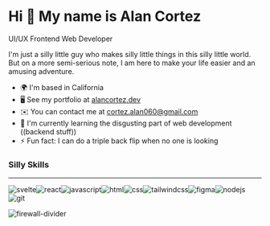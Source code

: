 Hi 👋 My name is Alan Cortez
============================

UI/UX Frontend Web Developer


I'm just a silly little guy who makes silly little things in this silly little world. But on a more semi-serious note, I am here to make your life easier and an amusing adventure.

*   🌍  I'm based in California
*   🖥️  See my portfolio at [alancortez.dev](http://alancortez.dev)
*   ✉️  You can contact me at [cortez.alan060@gmail.com](mailto:cortez.alan060@gmail.com)
*   🧠  I'm currently learning the disgusting part of web development ((backend stuff))
*   ⚡  Fun fact: I can do a triple back flip when no one is looking

### Silly Skills 
----------------------------
![svelte](https://img.shields.io/badge/Svelte-4A4A55?style=for-the-badge&logo=svelte&logoColor=FF3E00)![react](https://img.shields.io/badge/React-20232A?style=for-the-badge&logo=react&logoColor=61DAFB)![javascript](https://img.shields.io/badge/JavaScript-323330?style=for-the-badge&logo=javascript&logoColor=F7DF1E)![html](https://img.shields.io/badge/HTML5-E34F26?style=for-the-badge&logo=html5&logoColor=white)![css](https://img.shields.io/badge/CSS3-1572B6?style=for-the-badge&logo=css3&logoColor=white)![tailwindcss](https://img.shields.io/badge/Tailwind_CSS-38B2AC?style=for-the-badge&logo=tailwind-css&logoColor=white)![figma](https://img.shields.io/badge/Figma-F24E1E?style=for-the-badge&logo=figma&logoColor=white)![nodejs](https://img.shields.io/badge/Node.js-339933?style=for-the-badge&logo=nodedotjs&logoColor=white)![git](https://img.shields.io/badge/GIT-E44C30?style=for-the-badge&logo=git&logoColor=white)

![firewall-divider](https://user-images.githubusercontent.com/78040578/212198390-ce875e7a-9642-4e29-b5e9-021a8e60d6d2.gif)

